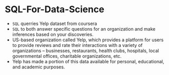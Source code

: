 # SQL-For-Data-Science
* `SQL` querries Yelp dataset from coursera
* `SQL` to both answer specific questions for an organization and make inferences based on your discoveries. 
* US-based organization called Yelp, which provides a platform for users to provide reviews and rate their interactions with a variety of organizations – businesses, restaurants, health clubs, hospitals, local governmental offices, charitable organizations, etc.
* Yelp has made a portion of this data available for personal, educational, and academic purposes.

